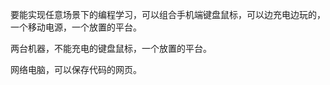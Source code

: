 要能实现任意场景下的编程学习，可以组合手机端键盘鼠标，可以边充电边玩的，一个移动电源，一个放置的平台。    

两台机器，不能充电的键盘鼠标，一个放置的平台。    

网络电脑，可以保存代码的网页。   



